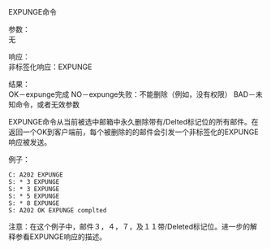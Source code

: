 EXPUNGE命令

参数：                         
无

响应：                         
非标签化响应：EXPUNGE

结果：                         
OK－expunge完成
NO－expunge失败：不能删除（例如，没有权限）
BAD－未知命令，或者无效参数

EXPUNGE命令从当前被选中邮箱中永久删除带有/Delted标记位的所有邮件。在返回一个OK到客户端前，每个被删除的的邮件会引发一个非标签化的EXPUNGE响应被发送。

例子：                         

```
C: A202 EXPUNGE
S: * 3 EXPUNGE
S: * 3 EXPUNGE
S: * 5 EXPUNGE
S: * 8 EXPUNGE
S: A202 OK EXPUNGE complted
```

注意：在这个例子中，邮件３，４，７，及１１带/Deleted标记位。进一步的解释参看EXPUNGE响应的描述。
